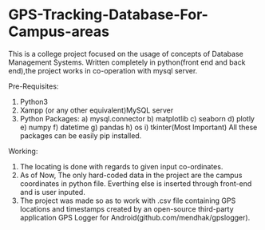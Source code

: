 # GPS-Tracking-Database-For-Campus-areas
This is a college project focused on the usage of concepts of Database Management Systems. Written completely in python(front end and back end),the project works in co-operation with mysql server.


Pre-Requisites:

  1. Python3
  2. Xampp (or any other equivalent)MySQL server
  3. Python Packages:
        a)  mysql.connector
        b)  matplotlib
        c)  seaborn
        d)  plotly
        e)  numpy
        f)  datetime
        g)  pandas
        h)  os
        i)  tkinter(Most Important)
    All these packages can be easily pip installed.

Working:
  
  1. The locating is done with regards to given input co-ordinates.
  2. As of Now, The only hard-coded data in the project are the campus coordinates in python file. Everthing else is inserted through front-end and is user inputed.
  3. The project was made so as to work with .csv file containing GPS locations and timestamps created by an open-source third-party application GPS Logger for Android(github.com/mendhak/gpslogger). 
  
